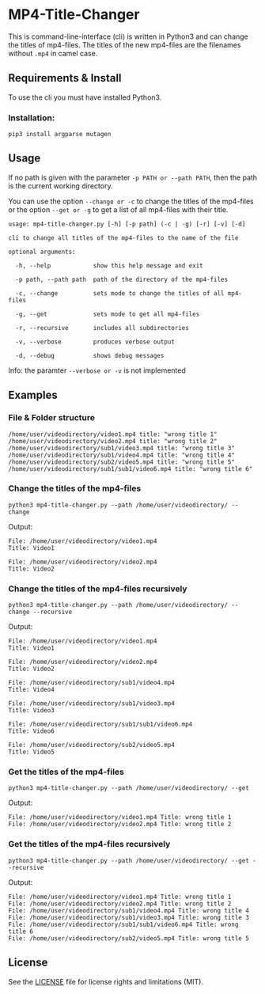 # MP4-Title-Changer

This is command-line-interface (cli) is written in Python3 and can change the titles of mp4-files. The titles of the new mp4-files are the filenames without `.mp4` in camel case.

## Requirements & Install

To use the cli you must have installed Python3.

### Installation:

`pip3 install argparse mutagen`

## Usage

If no path is given with the parameter `-p PATH or --path PATH`, then the path is the current working directory.

You  can use the option `--change or -c` to change the titles of the mp4-files or the option `--get or -g` to get a list of all mp4-files with their title.

```
usage: mp4-title-changer.py [-h] [-p path] (-c | -g) [-r] [-v] [-d]

cli to change all titles of the mp4-files to the name of the file

optional arguments:

  -h, --help            show this help message and exit
  
  -p path, --path path  path of the directory of the mp4-files
  
  -c, --change          sets mode to change the titles of all mp4-files
  
  -g, --get             sets mode to get all mp4-files
  
  -r, --recursive       includes all subdirectories
  
  -v, --verbose         produces verbose output
  
  -d, --debug           shows debug messages
```

Info: the paramter `--verbose or -v` is not implemented
  
## Examples


### File & Folder structure
```
/home/user/videodirectory/video1.mp4 title: "wrong title 1"
/home/user/videodirectory/video2.mp4 title: "wrong title 2"
/home/user/videodirectory/sub1/video3.mp4 title: "wrong title 3"
/home/user/videodirectory/sub1/video4.mp4 title: "wrong title 4"
/home/user/videodirectory/sub2/video5.mp4 title: "wrong title 5"
/home/user/videodirectory/sub1/sub1/video6.mp4 title: "wrong title 6"
```

### Change the titles of the mp4-files
`python3 mp4-title-changer.py --path /home/user/videodirectory/ --change`

Output:
```
File: /home/user/videodirectory/video1.mp4
Title: Video1

File: /home/user/videodirectory/video2.mp4
Title: Video2
```

### Change the titles of the mp4-files recursively
`python3 mp4-title-changer.py --path /home/user/videodirectory/ --change --recursive`

Output:
```
File: /home/user/videodirectory/video1.mp4
Title: Video1

File: /home/user/videodirectory/video2.mp4
Title: Video2

File: /home/user/videodirectory/sub1/video4.mp4
Title: Video4

File: /home/user/videodirectory/sub1/video3.mp4
Title: Video3

File: /home/user/videodirectory/sub1/sub1/video6.mp4
Title: Video6

File: /home/user/videodirectory/sub2/video5.mp4
Title: Video5
```

### Get the titles of the mp4-files
`python3 mp4-title-changer.py --path /home/user/videodirectory/ --get`

Output:
```
File: /home/user/videodirectory/video1.mp4 Title: wrong title 1
File: /home/user/videodirectory/video2.mp4 Title: wrong title 2
```

### Get the titles of the mp4-files recursively
`python3 mp4-title-changer.py --path /home/user/videodirectory/ --get --recursive`

Output:
```
File: /home/user/videodirectory/video1.mp4 Title: wrong title 1
File: /home/user/videodirectory/video2.mp4 Title: wrong title 2
File: /home/user/videodirectory/sub1/video4.mp4 Title: wrong title 4
File: /home/user/videodirectory/sub1/video3.mp4 Title: wrong title 3
File: /home/user/videodirectory/sub1/sub1/video6.mp4 Title: wrong title 6
File: /home/user/videodirectory/sub2/video5.mp4 Title: wrong title 5
```


## License

See the [LICENSE](LICENSE.md) file for license rights and limitations (MIT).
